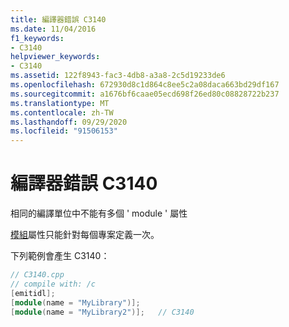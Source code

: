 ```yaml
---
title: 編譯器錯誤 C3140
ms.date: 11/04/2016
f1_keywords:
- C3140
helpviewer_keywords:
- C3140
ms.assetid: 122f8943-fac3-4db8-a3a8-2c5d19233de6
ms.openlocfilehash: 672930d8c1d864c8ee5c2a08daca663bd29df167
ms.sourcegitcommit: a1676bf6caae05ecd698f26ed80c08828722b237
ms.translationtype: MT
ms.contentlocale: zh-TW
ms.lasthandoff: 09/29/2020
ms.locfileid: "91506153"
---
```

# <a name="compiler-error-c3140"></a>編譯器錯誤 C3140

相同的編譯單位中不能有多個 ' module ' 屬性

[模組](../../windows/attributes/module-cpp.md)屬性只能針對每個專案定義一次。

下列範例會產生 C3140：

```cpp
// C3140.cpp
// compile with: /c
[emitidl];
[module(name = "MyLibrary")];
[module(name = "MyLibrary2")];   // C3140
```
